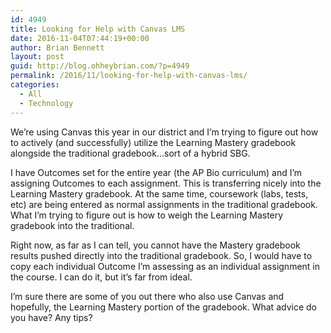 ```yaml
---
id: 4949
title: Looking for Help with Canvas LMS
date: 2016-11-04T07:44:19+00:00
author: Brian Bennett
layout: post
guid: http://blog.ohheybrian.com/?p=4949
permalink: /2016/11/looking-for-help-with-canvas-lms/
categories:
  - All
  - Technology
---
```

We&#8217;re using Canvas this year in our district and I&#8217;m trying to figure out how to actively (and successfully) utilize the Learning Mastery gradebook alongside the traditional gradebook&#8230;sort of a hybrid SBG.

I have Outcomes set for the entire year (the AP Bio curriculum) and I&#8217;m assigning Outcomes to each assignment. This is transferring nicely into the Learning Mastery gradebook. At the same time, coursework (labs, tests, etc) are being entered as normal assignments in the traditional gradebook. What I&#8217;m trying to figure out is how to weigh the Learning Mastery gradebook into the traditional.

Right now, as far as I can tell, you cannot have the Mastery gradebook results pushed directly into the traditional gradebook. So, I would have to copy each individual Outcome I&#8217;m assessing as an individual assignment in the course. I can do it, but it&#8217;s far from ideal.

I&#8217;m sure there are some of you out there who also use Canvas and hopefully, the Learning Mastery portion of the gradebook. What advice do you have? Any tips?